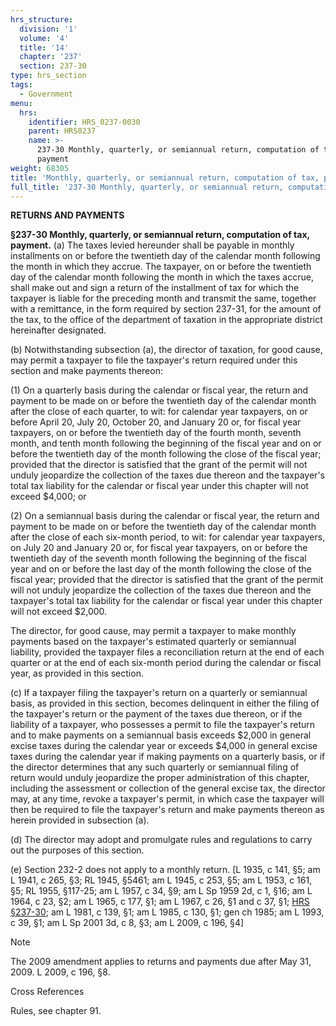 ```yaml
---
hrs_structure:
  division: '1'
  volume: '4'
  title: '14'
  chapter: '237'
  section: 237-30
type: hrs_section
tags:
  - Government
menu:
  hrs:
    identifier: HRS_0237-0030
    parent: HRS0237
    name: >-
      237-30 Monthly, quarterly, or semiannual return, computation of tax,
      payment
weight: 68305
title: 'Monthly, quarterly, or semiannual return, computation of tax, payment'
full_title: '237-30 Monthly, quarterly, or semiannual return, computation of tax, payment'
---
```

**RETURNS AND PAYMENTS**

**§237-30 Monthly, quarterly, or semiannual return, computation of tax, payment.** (a) The taxes levied hereunder shall be payable in monthly installments on or before the twentieth day of the calendar month following the month in which they accrue. The taxpayer, on or before the twentieth day of the calendar month following the month in which the taxes accrue, shall make out and sign a return of the installment of tax for which the taxpayer is liable for the preceding month and transmit the same, together with a remittance, in the form required by section 237-31, for the amount of the tax, to the office of the department of taxation in the appropriate district hereinafter designated.

(b) Notwithstanding subsection (a), the director of taxation, for good cause, may permit a taxpayer to file the taxpayer's return required under this section and make payments thereon:

(1) On a quarterly basis during the calendar or fiscal year, the return and payment to be made on or before the twentieth day of the calendar month after the close of each quarter, to wit: for calendar year taxpayers, on or before April 20, July 20, October 20, and January 20 or, for fiscal year taxpayers, on or before the twentieth day of the fourth month, seventh month, and tenth month following the beginning of the fiscal year and on or before the twentieth day of the month following the close of the fiscal year; provided that the director is satisfied that the grant of the permit will not unduly jeopardize the collection of the taxes due thereon and the taxpayer's total tax liability for the calendar or fiscal year under this chapter will not exceed $4,000; or

(2) On a semiannual basis during the calendar or fiscal year, the return and payment to be made on or before the twentieth day of the calendar month after the close of each six-month period, to wit: for calendar year taxpayers, on July 20 and January 20 or, for fiscal year taxpayers, on or before the twentieth day of the seventh month following the beginning of the fiscal year and on or before the last day of the month following the close of the fiscal year; provided that the director is satisfied that the grant of the permit will not unduly jeopardize the collection of the taxes due thereon and the taxpayer's total tax liability for the calendar or fiscal year under this chapter will not exceed $2,000.

The director, for good cause, may permit a taxpayer to make monthly payments based on the taxpayer's estimated quarterly or semiannual liability, provided the taxpayer files a reconciliation return at the end of each quarter or at the end of each six-month period during the calendar or fiscal year, as provided in this section.

(c) If a taxpayer filing the taxpayer's return on a quarterly or semiannual basis, as provided in this section, becomes delinquent in either the filing of the taxpayer's return or the payment of the taxes due thereon, or if the liability of a taxpayer, who possesses a permit to file the taxpayer's return and to make payments on a semiannual basis exceeds $2,000 in general excise taxes during the calendar year or exceeds $4,000 in general excise taxes during the calendar year if making payments on a quarterly basis, or if the director determines that any such quarterly or semiannual filing of return would unduly jeopardize the proper administration of this chapter, including the assessment or collection of the general excise tax, the director may, at any time, revoke a taxpayer's permit, in which case the taxpayer will then be required to file the taxpayer's return and make payments thereon as herein provided in subsection (a).

(d) The director may adopt and promulgate rules and regulations to carry out the purposes of this section.

(e) Section 232-2 does not apply to a monthly return. [L 1935, c 141, §5; am L 1941, c 265, §3; RL 1945, §5461; am L 1945, c 253, §5; am L 1953, c 161, §5; RL 1955, §117-25; am L 1957, c 34, §9; am L Sp 1959 2d, c 1, §16; am L 1964, c 23, §2; am L 1965, c 177, §1; am L 1967, c 26, §1 and c 37, §1; [HRS §237-30](/title-14/chapter-237/section-237-30/); am L 1981, c 139, §1; am L 1985, c 130, §1; gen ch 1985; am L 1993, c 39, §1; am L Sp 2001 3d, c 8, §3; am L 2009, c 196, §4]

Note

The 2009 amendment applies to returns and payments due after May 31, 2009\. L 2009, c 196, §8.

Cross References

Rules, see chapter 91.